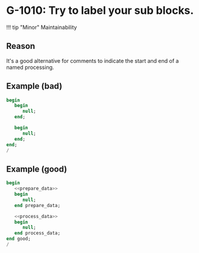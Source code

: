 # G-1010: Try to label your sub blocks.

!!! tip "Minor"
    Maintainability

## Reason

It's a good alternative for comments to indicate the start and end of a named processing.

## Example (bad)

``` sql
begin
   begin 
      null;
   end;

   begin
      null;
   end;
end;
/
```

## Example (good)

``` sql
begin
   <<prepare_data>>
   begin 
      null;
   end prepare_data;

   <<process_data>>
   begin
      null;
   end process_data;
end good;
/
```